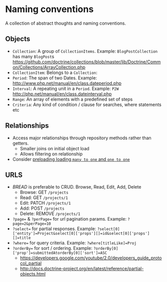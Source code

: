 Naming conventions
==================

A collection of abstract thoughts and naming conventions.

Objects
-------

* `Collection`: A group of `CollectionItems`. Example: `BlogPostCollection` has many `BlogPost`s https://github.com/doctrine/collections/blob/master/lib/Doctrine/Common/Collections/ArrayCollection.php
* `CollectionItem`: Belongs to a `Collection`: 
* `Period`: The span of two Dates. Example: http://www.php.net/manual/en/class.dateperiod.php
* `Interval`: A repeating unit in a `Period`. Example: `P2W` http://php.net/manual/en/class.dateinterval.php
* `Range`: An array of elements with a predefined set of steps
* `Criteria`: Any kind of condition / clause for searches, where statements etc

Relationships
-------------

* Access major relationships through repository methods rather than getters.
  * Smaller joins on initial object load
  * Allows filtering on relationship
* Consider  [preloading loading `many to one` and `one to one`](http://whitewashing.de/2013/02/19/extending_symfony2__paramconverter.html)

URLS
----

* *BREAD* is preferable to CRUD. Browse, Read, Edit, Add, Delete
  * Browse: GET `/projects`
  * Read: GET `/projects/1`
  * Edit: PATCH `/projects/1`
  * Add: POST `/projects`
  * Delete: REMOVE `/projects/1`
* `?page=` & `?perPage=` for url pagination params. Example: `?page=2&perPage=10`
* `?select=` for partial responses. Example: `?select[0]['entity']=Project&select[0]['props'][]=id&select[0]['props'][]=title`
* `?where=` for query criteria. Example: `?where[titleLike]=Proj`
* `?orderBy=` for sort / ordering. Example: `?orderBy[0]['prop']=submittedAtorderBy[0]['sort']=ASC`
  * https://developers.google.com/youtube/2.0/developers_guide_protocol_partial
  * http://docs.doctrine-project.org/en/latest/reference/partial-objects.html
